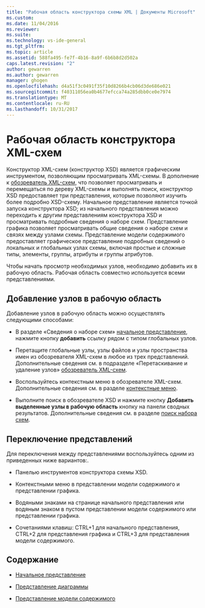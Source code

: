```yaml
---
title: "Рабочая область конструктора схемы XML | Документы Microsoft"
ms.custom: 
ms.date: 11/04/2016
ms.reviewer: 
ms.suite: 
ms.technology: vs-ide-general
ms.tgt_pltfrm: 
ms.topic: article
ms.assetid: 588fa495-fe7f-4b16-8a9f-6b6b8d2d502a
caps.latest.revision: "2"
author: gewarren
ms.author: gewarren
manager: ghogen
ms.openlocfilehash: d4a51f3c0491f35f10d8266b4cb06d3de686e021
ms.sourcegitcommit: f40311056ea0b4677efcca74a285dbb0ce0e7974
ms.translationtype: MT
ms.contentlocale: ru-RU
ms.lasthandoff: 10/31/2017
---
```

# <a name="xml-schema-designer-workspace"></a>Рабочая область конструктора XML-схем
Конструктор XML-схем (конструктор XSD) является графическим инструментом, позволяющим просматривать XML-схемы. В дополнение к [обозреватель XML-схем](../xml-tools/xml-schema-explorer.md), что позволяет просматривать и перемещаться по дереву XML-схемы и выполнять поиск, конструктор XSD предоставляет три представления, которые позволяют изучить более подробно XSD-схему. Начальное представление является точкой запуска конструктора XSD; из начального представления можно переходить к другим представлениям конструктора XSD и просматривать подробные сведения о наборе схем. Представление графика позволяет просматривать общие сведения о наборе схем и связях между узлами схемы. Представление модели содержимого предоставляет графическое представление подробных сведений о локальных и глобальных узлах схемы, включая простые и сложные типы, элементы, группы, атрибуты и группы атрибутов.  
  
 Чтобы начать просмотр необходимых узлов, необходимо добавить их в рабочую область. Рабочая область совместно используется всеми представлениями.  
  
## <a name="adding-nodes-to-the-workspace"></a>Добавление узлов в рабочую область  
 Добавление узлов в рабочую область можно осуществлять следующими способами:  
  
-   В разделе «Сведения о наборе схем» [начальное представление](../xml-tools/start-view.md), нажмите кнопку **добавить** ссылку рядом с типом глобальных узлов.  
  
-   Перетащите глобальные узлы, узлы файлов и узлы пространства имен из обозревателя XML-схем в любое из трех представлений. Дополнительные сведения см. в подразделе «Перетаскивание и удаление узлов» [обозреватель XML-схем](../xml-tools/xml-schema-explorer.md).  
  
-   Воспользуйтесь контекстным меню в обозревателе XML-схем. Дополнительные сведения см. в разделе [контекстные меню](../xml-tools/context-menus-xml-schema-explorer.md).  
  
-   Выполните поиск в обозревателе XSD и нажмите кнопку **Добавить выделенные узлы в рабочую область** кнопку на панели сводных результатов. Дополнительные сведения см. в разделе [поиск набора схем](../xml-tools/searching-the-schema-set.md).  
  
## <a name="view-switching"></a>Переключение представлений  
 Для переключения между представлениями воспользуйтесь одним из приведенных ниже вариантов:.  
  
-   Панелью инструментов конструктора схемы XSD.  
  
-   Контекстными меню в представлении модели содержимого и представлении графика.  
  
-   Водяными знаками на странице начального представления или водяным знаком в пустом представлении модели содержимого или представлении графика.  
  
-   Сочетаниями клавиш: CTRL+1 для начального представления, CTRL+2 для представления графика и CTRL+3 для представления модели содержимого.  
  
## <a name="in-this-section"></a>Содержание  
  
-   [Начальное представление](../xml-tools/start-view.md)  
  
-   [Представление диаграммы](../xml-tools/graph-view.md)  
  
-   [Представление модели содержимого](../xml-tools/content-model-view.md)